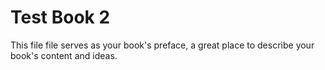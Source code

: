 # Test Book 2

This file file serves as your book's preface, a great place to describe your book's content and ideas.

